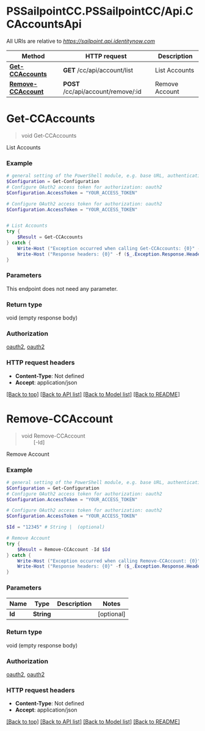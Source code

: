 # PSSailpointCC.PSSailpointCC/Api.CCAccountsApi

All URIs are relative to *https://sailpoint.api.identitynow.com*

Method | HTTP request | Description
------------- | ------------- | -------------
[**Get-CCAccounts**](CCAccountsApi.md#Get-CCAccounts) | **GET** /cc/api/account/list | List Accounts
[**Remove-CCAccount**](CCAccountsApi.md#Remove-CCAccount) | **POST** /cc/api/account/remove/:id | Remove Account


<a name="Get-CCAccounts"></a>
# **Get-CCAccounts**
> void Get-CCAccounts<br>

List Accounts

### Example
```powershell
# general setting of the PowerShell module, e.g. base URL, authentication, etc
$Configuration = Get-Configuration
# Configure OAuth2 access token for authorization: oauth2
$Configuration.AccessToken = "YOUR_ACCESS_TOKEN"

# Configure OAuth2 access token for authorization: oauth2
$Configuration.AccessToken = "YOUR_ACCESS_TOKEN"


# List Accounts
try {
    $Result = Get-CCAccounts
} catch {
    Write-Host ("Exception occurred when calling Get-CCAccounts: {0}" -f ($_.ErrorDetails | ConvertFrom-Json))
    Write-Host ("Response headers: {0}" -f ($_.Exception.Response.Headers | ConvertTo-Json))
}
```

### Parameters
This endpoint does not need any parameter.

### Return type

void (empty response body)

### Authorization

[oauth2](../README.md#oauth2), [oauth2](../README.md#oauth2)

### HTTP request headers

 - **Content-Type**: Not defined
 - **Accept**: application/json

[[Back to top]](#) [[Back to API list]](../README.md#documentation-for-api-endpoints) [[Back to Model list]](../README.md#documentation-for-models) [[Back to README]](../README.md)

<a name="Remove-CCAccount"></a>
# **Remove-CCAccount**
> void Remove-CCAccount<br>
> &nbsp;&nbsp;&nbsp;&nbsp;&nbsp;&nbsp;&nbsp;&nbsp;[-Id] <String><br>

Remove Account

### Example
```powershell
# general setting of the PowerShell module, e.g. base URL, authentication, etc
$Configuration = Get-Configuration
# Configure OAuth2 access token for authorization: oauth2
$Configuration.AccessToken = "YOUR_ACCESS_TOKEN"

# Configure OAuth2 access token for authorization: oauth2
$Configuration.AccessToken = "YOUR_ACCESS_TOKEN"

$Id = "12345" # String |  (optional)

# Remove Account
try {
    $Result = Remove-CCAccount -Id $Id
} catch {
    Write-Host ("Exception occurred when calling Remove-CCAccount: {0}" -f ($_.ErrorDetails | ConvertFrom-Json))
    Write-Host ("Response headers: {0}" -f ($_.Exception.Response.Headers | ConvertTo-Json))
}
```

### Parameters

Name | Type | Description  | Notes
------------- | ------------- | ------------- | -------------
 **Id** | **String**|  | [optional] 

### Return type

void (empty response body)

### Authorization

[oauth2](../README.md#oauth2), [oauth2](../README.md#oauth2)

### HTTP request headers

 - **Content-Type**: Not defined
 - **Accept**: application/json

[[Back to top]](#) [[Back to API list]](../README.md#documentation-for-api-endpoints) [[Back to Model list]](../README.md#documentation-for-models) [[Back to README]](../README.md)

